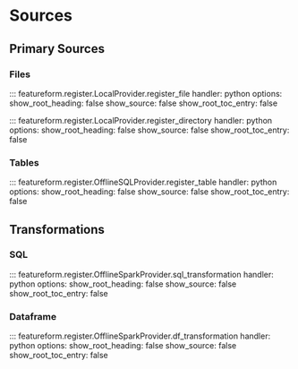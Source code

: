 # Sources

## Primary Sources
### Files
::: featureform.register.LocalProvider.register_file
    handler: python
    options:
        show_root_heading: false
        show_source: false
        show_root_toc_entry: false

::: featureform.register.LocalProvider.register_directory
    handler: python
    options:
        show_root_heading: false
        show_source: false
        show_root_toc_entry: false

### Tables
::: featureform.register.OfflineSQLProvider.register_table
    handler: python
    options:
        show_root_heading: false
        show_source: false
        show_root_toc_entry: false

## Transformations
### SQL
::: featureform.register.OfflineSparkProvider.sql_transformation
    handler: python
    options:
        show_root_heading: false
        show_source: false
        show_root_toc_entry: false

### Dataframe
::: featureform.register.OfflineSparkProvider.df_transformation
    handler: python
    options:
        show_root_heading: false
        show_source: false
        show_root_toc_entry: false